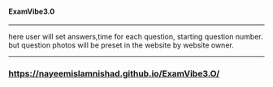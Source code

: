 #### ExamVibe3.0
-----------------
here user will set answers,time for each question, starting question number.
but question photos will be preset in the website by website owner.


---------------------

### https://nayeemislamnishad.github.io/ExamVibe3.O/
